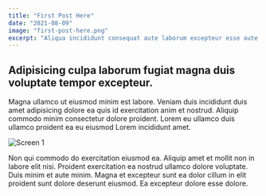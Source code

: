 ```yaml
---
title: "First Post Here"
date: "2021-08-09"
image: "first-post-here.png"
excerpt: "Aliqua incididunt consequat aute laborum excepteur esse aute veniam adipisicing enim occaecat ex."
---
```


## Adipisicing culpa laborum fugiat magna duis voluptate tempor excepteur.

Magna ullamco ut eiusmod minim est labore. Veniam duis incididunt duis amet adipisicing dolore ea quis id exercitation anim et nostrud. Aliquip commodo minim consectetur dolore proident. Lorem eu ullamco duis ullamco proident ea eu eiusmod Lorem incididunt amet.

![Screen 1](/images/blog/second-post-here/second-post-here.png)

Non qui commodo do exercitation eiusmod ea. Aliquip amet et mollit non in labore elit nisi. Proident exercitation ea nostrud ullamco dolore voluptate. Duis minim et aute minim. Magna et excepteur sunt ea dolor cillum in elit proident sunt dolore deserunt eiusmod. Ea excepteur dolore esse dolore.
